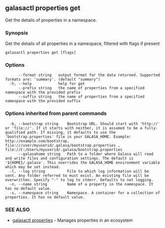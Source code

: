 ## galasactl properties get

Get the details of properties in a namespace.

### Synopsis

Get the details of all properties in a namespace, filtered with flags if present

```
galasactl properties get [flags]
```

### Options

```
      --format string   output format for the data returned. Supported formats are: 'summary'. (default "summary")
  -h, --help            help for get
      --prefix string   the name of properties from a specified namespace with the provided prefix
      --suffix string   the name of properties from a specified namespace with the provided suffix
```

### Options inherited from parent commands

```
  -b, --bootstrap string    Bootstrap URL. Should start with 'http://' or 'file://'. If it starts with neither, it is assumed to be a fully-qualified path. If missing, it defaults to use the 'bootstrap.properties' file in your GALASA_HOME. Example: http://example.com/bootstrap, file:///user/myuserid/.galasa/bootstrap.properties , file://C:/Users/myuserid/.galasa/bootstrap.properties
      --galasahome string   Path to a folder where Galasa will read and write files and configuration settings. The default is '${HOME}/.galasa'. This overrides the GALASA_HOME environment variable which may be set instead.
  -l, --log string          File to which log information will be sent. Any folder referred to must exist. An existing file will be overwritten. Specify "-" to log to stderr. Defaults to not logging.
  -n, --name string         Name of a property in the namespace. It has no default value.
  -s, --namespace string    Namespace. A container for a collection of properties. It has no default value.
```

### SEE ALSO

* [galasactl properties](galasactl_properties.md)	 - Manages properties in an ecosystem

